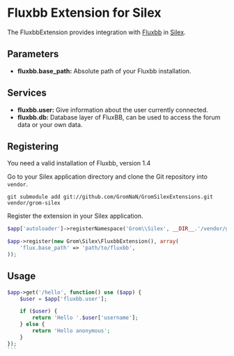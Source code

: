 # Fluxbb Extension for Silex

The FluxbbExtension provides integration with [Fluxbb](http://fluxbb.org/) in [Silex](http://silex-project.org/).

## Parameters

* __fluxbb.base_path:__ Absolute path of your Fluxbb installation.

## Services

* __fluxbb.user:__ Give information about the user currently connected.
* __fluxbb.db:__ Database layer of FluxBB, can be used to access the forum data or your own data.

## Registering

You need a valid installation of Fluxbb, version 1.4

Go to your Silex application directory and clone the Git repository into `vendor`.

```
git submodule add git://github.com/GromNaN/GromSilexExtensions.git vendor/grom-silex
```

Register the extension in your Silex application.

```php
$app['autoloader']->registerNamespace('Grom\\Silex', __DIR__.'/vendor/grom-silex/src/');

$app->register(new Grom\Silex\FluxbbExtension(), array(
    'flux.base_path' => 'path/to/fluxbb',
));
```

## Usage

````php
$app->get('/hello', function() use ($app) {
    $user = $app['fluxbb.user'];

    if ($user) {
        return 'Hello '.$user['username'];
    } else {
        return 'Hello anonymous';
    }
});
```
